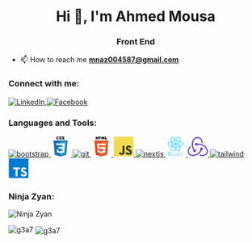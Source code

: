 <h1 align="center">Hi 👋, I'm Ahmed Mousa</h1>
<h3 align="center">Front End</h3>

- 📫 How to reach me **mnaz004587@gmail.com**

<h3 align="left">Connect with me:</h3>
<p align="left">
<a href="https://linkedin.com/in/www.linkedin.com/in/ahmed-mousa-8733432b0" target="blank">
    <img align="center" src="https://raw.githubusercontent.com/rahuldkjain/github-profile-readme-generator/master/src/images/icons/Social/linked-in-alt.svg" alt="LinkedIn" height="30" width="40" />
</a>
<a href="https://fb.com/https://www.facebook.com/profile.php?id=100050494209575" target="blank">
    <img align="center" src="https://raw.githubusercontent.com/rahuldkjain/github-profile-readme-generator/master/src/images/icons/Social/facebook.svg" alt="Facebook" height="30" width="40" />
</a>
</p>

<h3 align="left">Languages and Tools:</h3>
<p align="left"> 
    <a href="https://getbootstrap.com" target="_blank" rel="noreferrer">
        <img src="https://upload.wikimedia.org/wikipedia/commons/b/b2/Bootstrap_logo.svg" alt="bootstrap" width="40" height="40"/> 
    </a> 
    <a href="https://www.w3schools.com/css/" target="_blank" rel="noreferrer"> 
        <img src="https://raw.githubusercontent.com/devicons/devicon/master/icons/css3/css3-original-wordmark.svg" alt="css3" width="40" height="40"/> 
    </a> 
    <a href="https://git-scm.com/" target="_blank" rel="noreferrer"> 
        <img src="https://www.vectorlogo.zone/logos/git-scm/git-scm-icon.svg" alt="git" width="40" height="40"/> 
    </a> 
    <a href="https://www.w3.org/html/" target="_blank" rel="noreferrer"> 
        <img src="https://raw.githubusercontent.com/devicons/devicon/master/icons/html5/html5-original-wordmark.svg" alt="html5" width="40" height="40"/> 
    </a> 
    <a href="https://developer.mozilla.org/en-US/docs/Web/JavaScript" target="_blank" rel="noreferrer"> 
        <img src="https://raw.githubusercontent.com/devicons/devicon/master/icons/javascript/javascript-original.svg" alt="javascript" width="40" height="40"/> 
    </a> 
    <a href="https://nextjs.org/" target="_blank" rel="noreferrer">
        <img src="https://cdn.worldvectorlogo.com/logos/nextjs.svg" alt="nextjs" width="40" height="40"/> 
    </a> 
    <a href="https://reactjs.org/" target="_blank" rel="noreferrer"> 
        <img src="https://raw.githubusercontent.com/devicons/devicon/master/icons/react/react-original-wordmark.svg" alt="react" width="40" height="40"/> 
    </a> 
    <a href="https://redux.js.org" target="_blank" rel="noreferrer"> 
        <img src="https://raw.githubusercontent.com/devicons/devicon/master/icons/redux/redux-original.svg" alt="redux" width="40" height="40"/> 
    </a> 
    <a href="https://tailwindcss.com/" target="_blank" rel="noreferrer"> 
        <img src="https://www.vectorlogo.zone/logos/tailwindcss/tailwindcss-icon.svg" alt="tailwind" width="40" height="40"/> 
    </a> 
    <a href="https://www.typescriptlang.org/" target="_blank" rel="noreferrer"> 
        <img src="https://raw.githubusercontent.com/devicons/devicon/master/icons/typescript/typescript-original.svg" alt="typescript" width="40" height="40"/> 
    </a> 
</p>

<h3 align="left">Ninja Zyan:</h3>
<p align="left">
    <img src="https://media.tenor.com/L5WfB1FUpR8AAAAC/ninja-zyan.gif" alt="Ninja Zyan" width="200"/>
</p>

<p><img align="left" src="https://github-readme-stats.vercel.app/api/top-langs?username=g3a7&show_icons=true&locale=en&layout=compact" alt="g3a7" /></p>

<p>&nbsp;<img align="center" src="https://github-readme-stats.vercel.app/api?username=g3a7&show_icons=true&locale=en" alt="g3a7" /></p>
